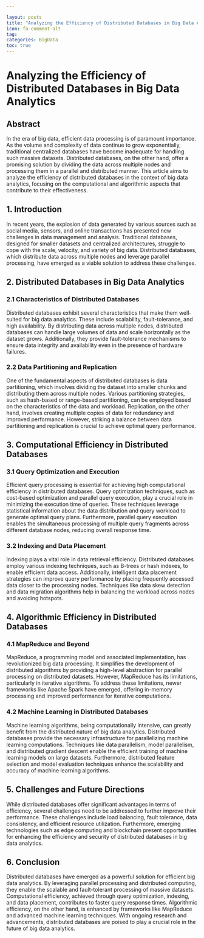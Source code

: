 ```yaml
---

layout: posts
title: "Analyzing the Efficiency of Distributed Databases in Big Data Analytics"
icon: fa-comment-alt
tag:      
categories: BigData
toc: true
---
```




# Analyzing the Efficiency of Distributed Databases in Big Data Analytics

## Abstract
In the era of big data, efficient data processing is of paramount importance. As the volume and complexity of data continue to grow exponentially, traditional centralized databases have become inadequate for handling such massive datasets. Distributed databases, on the other hand, offer a promising solution by dividing the data across multiple nodes and processing them in a parallel and distributed manner. This article aims to analyze the efficiency of distributed databases in the context of big data analytics, focusing on the computational and algorithmic aspects that contribute to their effectiveness.

## 1. Introduction
In recent years, the explosion of data generated by various sources such as social media, sensors, and online transactions has presented new challenges in data management and analysis. Traditional databases, designed for smaller datasets and centralized architectures, struggle to cope with the scale, velocity, and variety of big data. Distributed databases, which distribute data across multiple nodes and leverage parallel processing, have emerged as a viable solution to address these challenges.

## 2. Distributed Databases in Big Data Analytics
### 2.1 Characteristics of Distributed Databases
Distributed databases exhibit several characteristics that make them well-suited for big data analytics. These include scalability, fault-tolerance, and high availability. By distributing data across multiple nodes, distributed databases can handle large volumes of data and scale horizontally as the dataset grows. Additionally, they provide fault-tolerance mechanisms to ensure data integrity and availability even in the presence of hardware failures.

### 2.2 Data Partitioning and Replication
One of the fundamental aspects of distributed databases is data partitioning, which involves dividing the dataset into smaller chunks and distributing them across multiple nodes. Various partitioning strategies, such as hash-based or range-based partitioning, can be employed based on the characteristics of the data and workload. Replication, on the other hand, involves creating multiple copies of data for redundancy and improved performance. However, striking a balance between data partitioning and replication is crucial to achieve optimal query performance.

## 3. Computational Efficiency in Distributed Databases
### 3.1 Query Optimization and Execution
Efficient query processing is essential for achieving high computational efficiency in distributed databases. Query optimization techniques, such as cost-based optimization and parallel query execution, play a crucial role in minimizing the execution time of queries. These techniques leverage statistical information about the data distribution and query workload to generate optimal query plans. Furthermore, parallel query execution enables the simultaneous processing of multiple query fragments across different database nodes, reducing overall response time.

### 3.2 Indexing and Data Placement
Indexing plays a vital role in data retrieval efficiency. Distributed databases employ various indexing techniques, such as B-trees or hash indexes, to enable efficient data access. Additionally, intelligent data placement strategies can improve query performance by placing frequently accessed data closer to the processing nodes. Techniques like data skew detection and data migration algorithms help in balancing the workload across nodes and avoiding hotspots.

## 4. Algorithmic Efficiency in Distributed Databases
### 4.1 MapReduce and Beyond
MapReduce, a programming model and associated implementation, has revolutionized big data processing. It simplifies the development of distributed algorithms by providing a high-level abstraction for parallel processing on distributed datasets. However, MapReduce has its limitations, particularly in iterative algorithms. To address these limitations, newer frameworks like Apache Spark have emerged, offering in-memory processing and improved performance for iterative computations.

### 4.2 Machine Learning in Distributed Databases
Machine learning algorithms, being computationally intensive, can greatly benefit from the distributed nature of big data analytics. Distributed databases provide the necessary infrastructure for parallelizing machine learning computations. Techniques like data parallelism, model parallelism, and distributed gradient descent enable the efficient training of machine learning models on large datasets. Furthermore, distributed feature selection and model evaluation techniques enhance the scalability and accuracy of machine learning algorithms.

## 5. Challenges and Future Directions
While distributed databases offer significant advantages in terms of efficiency, several challenges need to be addressed to further improve their performance. These challenges include load balancing, fault tolerance, data consistency, and efficient resource utilization. Furthermore, emerging technologies such as edge computing and blockchain present opportunities for enhancing the efficiency and security of distributed databases in big data analytics.

## 6. Conclusion
Distributed databases have emerged as a powerful solution for efficient big data analytics. By leveraging parallel processing and distributed computing, they enable the scalable and fault-tolerant processing of massive datasets. Computational efficiency, achieved through query optimization, indexing, and data placement, contributes to faster query response times. Algorithmic efficiency, on the other hand, is enhanced by frameworks like MapReduce and advanced machine learning techniques. With ongoing research and advancements, distributed databases are poised to play a crucial role in the future of big data analytics.